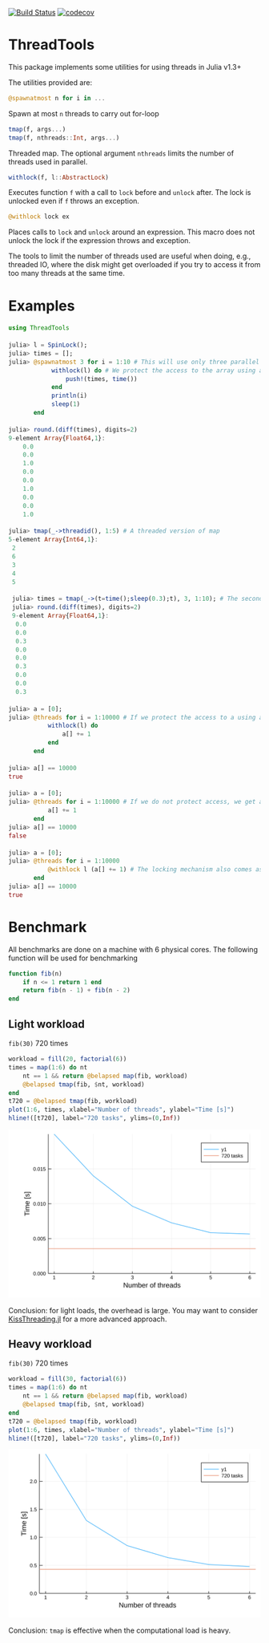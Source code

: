 [![Build Status](https://travis-ci.org/baggepinnen/ThreadTools.jl.svg?branch=master)](https://travis-ci.org/baggepinnen/ThreadTools.jl)
[![codecov](https://codecov.io/gh/baggepinnen/ThreadTools.jl/branch/master/graph/badge.svg)](https://codecov.io/gh/baggepinnen/ThreadTools.jl)

# ThreadTools
This package implements some utilities for using threads in Julia v1.3+

The utilities provided are:

```julia
@spawnatmost n for i in ...
```
Spawn at most `n` threads to carry out for-loop

```julia
tmap(f, args...)
tmap(f, nthreads::Int, args...)
```
Threaded map. The optional argument `nthreads` limits the number of threads used in parallel.

```julia
withlock(f, l::AbstractLock)
 ```
Executes function `f` with a call to `lock` before and `unlock` after. The lock is unlocked even if `f` throws an exception.

```julia
@withlock lock ex
```
Places calls to `lock` and `unlock` around an expression. This macro does not unlock the lock if the expression throws and exception.


The tools to limit the number of threads used are useful when doing, e.g., threaded IO, where the disk might get overloaded if you try to access it from too many threads at the same time.

# Examples
```julia
using ThreadTools

julia> l = SpinLock();
julia> times = [];
julia> @spawnatmost 3 for i = 1:10 # This will use only three parallel threads, even if more are avilable
            withlock(l) do # We protect the access to the array using a lock
                push!(times, time())
            end
            println(i)
            sleep(1)
       end

julia> round.(diff(times), digits=2)
9-element Array{Float64,1}:
    0.0
    0.0
    1.0
    0.0
    0.0
    1.0
    0.0
    0.0
    1.0

julia> tmap(_->threadid(), 1:5) # A threaded version of map
5-element Array{Int64,1}:
 2
 6
 3
 4
 5

 julia> times = tmap(_->(t=time();sleep(0.3);t), 3, 1:10); # The second argument limits the number of threads used
 julia> round.(diff(times), digits=2)
 9-element Array{Float64,1}:
  0.0
  0.0
  0.3
  0.0
  0.0
  0.3
  0.0
  0.0
  0.3

julia> a = [0];
julia> @threads for i = 1:10000 # If we protect the access to a using a lock, this works as expected
           withlock(l) do
               a[] += 1
           end
       end

julia> a[] == 10000
true

julia> a = [0];
julia> @threads for i = 1:10000 # If we do not protect access, we get a nondeterministic result
           a[] += 1
       end
julia> a[] == 10000
false

julia> a = [0];
julia> @threads for i = 1:10000
           @withlock l (a[] += 1) # The locking mechanism also comes as a macro
       end
julia> a[] == 10000
true
```

# Benchmark
All benchmarks are done on a machine with 6 physical cores. The following function will be used for benchmarking
```julia
function fib(n)
    if n <= 1 return 1 end
    return fib(n - 1) + fib(n - 2)
end
```
## Light workload
`fib(30)` 720 times
```julia
workload = fill(20, factorial(6))
times = map(1:6) do nt
    nt == 1 && return @belapsed map(fib, workload)
    @belapsed tmap(fib, $nt, workload)
end
t720 = @belapsed tmap(fib, workload)
plot(1:6, times, xlabel="Number of threads", ylabel="Time [s]")
hline!([t720], label="720 tasks", ylims=(0,Inf))

```
![window](figs/light.svg)

Conclusion: for light loads, the overhead is large. You may want to consider [KissThreading.jl](https://github.com/mohamed82008/KissThreading.jl) for a more advanced approach.

## Heavy workload
`fib(30)` 720 times
```julia
workload = fill(30, factorial(6))
times = map(1:6) do nt
    nt == 1 && return @belapsed map(fib, workload)
    @belapsed tmap(fib, $nt, workload)
end
t720 = @belapsed tmap(fib, workload)
plot(1:6, times, xlabel="Number of threads", ylabel="Time [s]")
hline!([t720], label="720 tasks", ylims=(0,Inf))

```
![window](figs/heavy.svg)

Conclusion: `tmap` is effective when the computational load is heavy.
